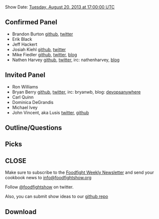 Show Date:  [Tuesday, August 20, 2013 at 17:00:00 UTC](http://www.timeanddate.com/worldclock/fixedtime.html?msg=Food+Fight+Show+-+DevOps+Riot%21&iso=20130820T13&p1=1928&ah=1)

Confirmed Panel<a name="panel"></a>
-------------
* Brandon Burton [github](http://github.com/solarce), [twitter](https://twitter.com/solarce)
* Erik Black
* Jeff Hackert
* Josiah Kiehl [github](http://github.com/bluepojo), [twitter](http://twitter.com/bluepojo)
* Mike Fiedler [github](http://github.com/miketheman), [twitter](http://twitter.com/mikefiedler), [blog](http://www.miketheman.net)
* Nathen Harvey [github](http://github.com/nathenharvey), [twitter](http://twitter.com/nathenharvey), irc: nathenharvey, [blog](http://nathenharvey.com)

Invited Panel
-------------
* Ron Williams
* Bryan Berry [github](http://github.com/bryanwb), [twitter](http://twitter.com/bryanwb), irc: bryanwb, blog: [devopsanywhere](http://devopsanywhere.blogspot.com)
* Carl Quinn
* Dominica DeGrandis
* Michael Ivey
* John Vincent, aka Lusis [twitter](https://twitter.com/#!/lusis), [github](https://github.com/lusis)


Outline/Questions
-----------------


Picks<a name="picks"></a>
-----


CLOSE
-----

Make sure to subscribe to the [Foodfight Weekly Newsletter](http://bit.ly/ffsmail) and send your cookbook
news to info@foodfightshow.org

Follow [@foodfightshow](http://twitter.com/foodfightshow) on twitter.

Also, you can submit show ideas to our [github repo](https://github.com/foodfight/showz)



Download
--------
